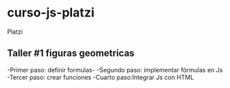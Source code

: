 # curso-js-platzi
Platzi

## Taller #1 figuras geometricas

-Primer paso: definir formulas-
-Segundo paso: implementar fórmulas en Js 
-Tercer paso: crear funciones
-Cuarto paso:Integrar Js con HTML 
